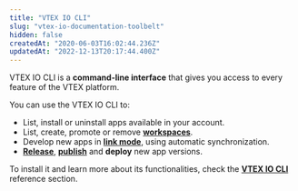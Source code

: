 ```yaml
---
title: "VTEX IO CLI"
slug: "vtex-io-documentation-toolbelt"
hidden: false
createdAt: "2020-06-03T16:02:44.236Z"
updatedAt: "2022-12-13T20:17:44.400Z"
---
```

VTEX IO CLI is a **command-line interface** that gives you access to every feature of the VTEX platform.

You can use the VTEX IO CLI to:

- List, install or uninstall apps available in your account.
- List, create, promote or remove [**workspaces**](https://developers.vtex.com/docs/guides/vtex-io-documentation-workspace).
- Develop new apps in [**link mode**](https://developers.vtex.com/docs/guides/vtex-io-documentation-linking-an-app), using automatic synchronization.
- [**Release**](https://developers.vtex.com/docs/guides/vtex-io-documentation-releasing-a-new-app-version), [**publish**](https://developers.vtex.com/docs/guides/vtex-io-documentation-publishing-an-app) and **deploy** new app versions.

To install it and learn more about its functionalities, check the [**VTEX IO CLI**](https://developers.vtex.com/docs/guides/vtex-io-documentation-vtex-io-cli-installation-and-command-reference) reference section.
